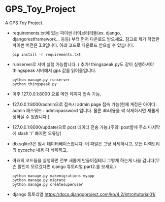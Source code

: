 # GPS_Toy_Project
A GPS Toy Project.

* requirements.txt에 있는 파이썬 라이브러리들(ex. django, djangorestframework... 등등) 부터 먼저 다운로드 받으세요. 참고로 제가 작업한 파이썬 버전은 3.8입니다. 아래 코드로 다운로드 받으실 수 있습니다.
  ```
  pip install -r requirements.txt
  ```
* runserver로 서버 실행 가능합니다. ( 추가! thingspeak.py도 같이 실행하셔야 thingspeak 서버에서 gps 값을 읽어들입니다.
  ```
  python manage.py runserver
  python thingspeak.py
  ```
* 이후 127.0.0.1:8000 으로 메인 페이지 접속 가능,
* 127.0.0.1:8000/admin으로 접속시 admin page 접속 가능(현재 계정은 아이디 : admin 패스워드 : adminpassword 입니다. 물론 db내용을 싹 삭제하시면 새롭게 정하실 수 있습니다.)
* 127.0.0.1:8000/update/으로 post 데이터 전송 가능.(주의! post할때 주소 마지막에 slash '/' 빠지면 오류남)

* db.sqlite3은 임시 데이터베이스입니다. 이 파일은 그냥 삭제하시고, 모든 디렉토리의 pycache 내용 다 삭제하고, 
* 아래의 코드들을 실행하면 전부 새롭게 만들어질테니 그렇게 하는게 나을 겁니다(무슨 말인지 모르겠다면 django 튜토리얼 part2.를 보세요.)
  ```
  python manage.py makemigrations myapp
  python manage.py migrate
  python manage.py createsuperuser
  ```
* django 튜토리얼 https://docs.djangoproject.com/ko/4.2/intro/tutorial01/

